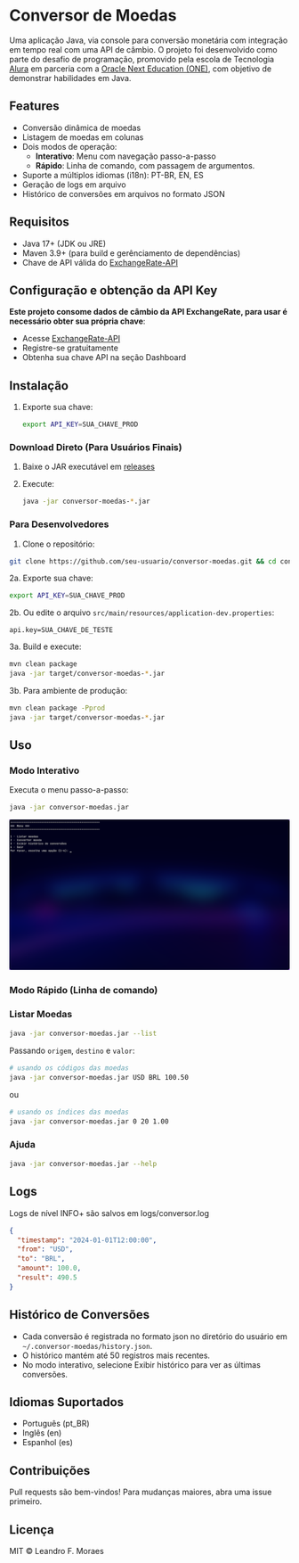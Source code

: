 # Conversor de Moedas

Uma aplicação Java, via console para conversão monetária com integração em tempo real com uma API de câmbio.
O projeto foi desenvolvido como parte do desafio de programação, promovido pela escola de Tecnologia [Alura](https://www.alura.com.br) em parceria com a [Oracle Next Education (ONE)](https://www.oracle.com/br/education/oracle-next-education), com objetivo de demonstrar habilidades em Java.

## Features

- Conversão dinâmica de moedas
- Listagem de moedas em colunas
- Dois modos de operação:
  - **Interativo**: Menu com navegação passo-a-passo
  - **Rápido**: Linha de comando, com passagem de argumentos.
- Suporte a múltiplos idiomas (i18n): PT-BR, EN, ES
- Geração de logs em arquivo
- Histórico de conversões em arquivos no formato JSON

## Requisitos

- Java 17+ (JDK ou JRE)
- Maven 3.9+ (para build e gerênciamento de dependências)
- Chave de API válida do [ExchangeRate-API](https://www.exchangerate-api.com/)

## Configuração e obtenção da API Key

**Este projeto consome dados de câmbio da API ExchangeRate, para usar é necessário obter sua própria chave**:

- Acesse [ExchangeRate-API](https://www.exchangerate-api.com/)
- Registre-se gratuitamente
- Obtenha sua chave API na seção Dashboard

## Instalação

1. Exporte sua chave:
   ```bash
   export API_KEY=SUA_CHAVE_PROD
   ```

### Download Direto (Para Usuários Finais)

1. Baixe o JAR executável em [releases](https://github.com/leandrofmoraes/conversor-de-moedas-challenge-one/releases)

2. Execute:
   ```bash
   java -jar conversor-moedas-*.jar
   ```

### Para Desenvolvedores

1. Clone o repositório:

```bash
git clone https://github.com/seu-usuario/conversor-moedas.git && cd conversor-moedas
```

2a. Exporte sua chave:

```bash
export API_KEY=SUA_CHAVE_PROD
```

2b. Ou edite o arquivo `src/main/resources/application-dev.properties`:

```properties
api.key=SUA_CHAVE_DE_TESTE
```

3a. Build e execute:

```bash
mvn clean package
java -jar target/conversor-moedas-*.jar
```

3b. Para ambiente de produção:

```bash
mvn clean package -Pprod
java -jar target/conversor-moedas-*.jar
```

## Uso

### Modo Interativo

Executa o menu passo-a-passo:

```bash
java -jar conversor-moedas.jar
```

![img](https://github.com/leandrofmoraes/conversor-de-moedas-challenge-one/blob/master/assets/Screenshot_10-mai.png)

### Modo Rápido (Linha de comando)

### Listar Moedas

```bash
java -jar conversor-moedas.jar --list
```

Passando `origem`, `destino` e `valor`:

```bash
# usando os códigos das moedas
java -jar conversor-moedas.jar USD BRL 100.50
```

ou

```bash
# usando os índices das moedas
java -jar conversor-moedas.jar 0 20 1.00
```

### Ajuda

```bash
java -jar conversor-moedas.jar --help
```

## Logs

Logs de nível INFO+ são salvos em logs/conversor.log

```json
{
  "timestamp": "2024-01-01T12:00:00",
  "from": "USD",
  "to": "BRL",
  "amount": 100.0,
  "result": 490.5
}
```

## Histórico de Conversões

- Cada conversão é registrada no formato json no diretório do usuário em `~/.conversor-moedas/history.json`.
- O histórico mantém até 50 registros mais recentes.
- No modo interativo, selecione Exibir histórico para ver as últimas conversões.

## Idiomas Suportados

- Português (pt_BR)
- Inglês (en)
- Espanhol (es)

## Contribuições

Pull requests são bem-vindos! Para mudanças maiores, abra uma issue primeiro.

## Licença

MIT © Leandro F. Moraes
